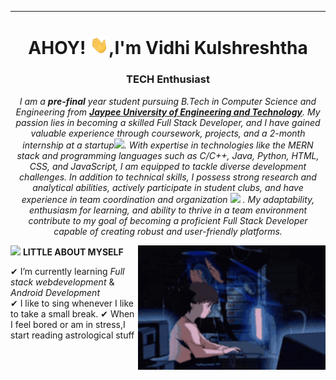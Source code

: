 <hr>
<h1 align="center">AHOY! <img src="https://raw.githubusercontent.com/ABSphreak/ABSphreak/master/gifs/Hi.gif"width="30px">,I'm Vidhi Kulshreshtha</h1>
<h3 align="center">TECH Enthusiast</h3>
</p>

<p align="center">
<!--   <em>
    Vidhi here, a <b>final year</b> undergraduate from <a href="https://www.juet.ac.in/"> <b>Jaypee University of Engineering and Technology, Guna</b>(MP)</a>. <br>
    A budding <b>Machine Leaner & Tech EThusiast,</b> <img src="https://github.com/TheDudeThatCode/TheDudeThatCode/blob/master/Assets/Developer.gif" width="30px"> and Also a <b>Tech Programming Enthusiast</b>&nbsp;<img src="https://github.com/TheDudeThatCode/TheDudeThatCode/blob/master/Assets/Designer.gif" width="36px">&nbsp,<br>who is <b>obsessed</b>
    with the idea of <b>improving</b> herself and wants a <b>platform</b> to 
    <b>grow</b> <img src="https://github.com/TheDudeThatCode/TheDudeThatCode/blob/master/Assets/Rocket.gif" width="18px">and 
    <b>excel</b> <img src="https://github.com/TheDudeThatCode/TheDudeThatCode/blob/master/Assets/Medal.gif" width="20px">&nbsp.
  </em>  -->
  <em>
    I am a <b>pre-final</b> year student pursuing B.Tech in Computer Science and Engineering from <a href="https://www.juet.ac.in/"> <b> Jaypee University of Engineering and Technology</b></a>. My passion lies in becoming a skilled Full Stack Developer, and I have gained valuable experience through coursework, projects, and a 2-month internship at a startup<img src="https://github.com/TheDudeThatCode/TheDudeThatCode/blob/master/Assets/Developer.gif" width="30px">. With expertise in technologies like the MERN stack and programming languages such as C/C++, Java, Python, HTML, CSS, and JavaScript, I am equipped to tackle diverse development challenges. In addition to technical skills, I possess strong research and analytical abilities, actively participate in student clubs, and have experience in team coordination and organization <img src="https://github.com/TheDudeThatCode/TheDudeThatCode/blob/master/Assets/Designer.gif" width="36px"> . My adaptability, enthusiasm for learning, and ability to thrive in a team environment contribute to my goal of becoming a proficient Full Stack Developer capable of creating robust and user-friendly platforms.
  </em>
  <br>
</p>
<img align="right" width=300px alt="Unicorn" src="coding.gif" />

<img src="https://media.giphy.com/media/ObNTw8Uzwy6KQ/giphy.gif" width="30px">&nbsp;**LITTLE ABOUT MYSELF**


✔ I’m currently learning *Full stack webdevelopment* & *Android Development*<br>
✔ I like to sing whenever I like to take a small break.
✔ When I feel bored or am in stress,I start reading astrological stuff<br>
